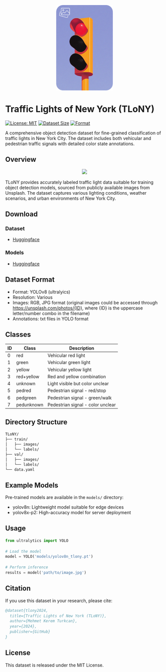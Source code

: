 <p align="center">
  <img src="https://github.com/mkturkcan/traffic-lights-of-new-york/blob/main/assets/logo.png?raw=true"  width="180" />
</p>


# Traffic Lights of New York (TLoNY)
  [![License: MIT](https://img.shields.io/badge/License-MIT-yellow.svg)](https://opensource.org/licenses/MIT)
  [![Dataset Size](https://img.shields.io/badge/Size-0.5GB-blue.svg)]()
  [![Format](https://img.shields.io/badge/Format-YOLOv8-green.svg)]()

A comprehensive object detection dataset for fine-grained classification of traffic lights in New York City. The dataset includes both vehicular and pedestrian traffic signals with detailed color state annotations.

## Overview

<p align="center">
  <img src="http://keremturkcan.com/projects/tlony_collage.png" />
</p>


TLoNY provides accurately labeled traffic light data suitable for training object detection models, sourced from publicly available images from Unsplash. The dataset captures various lighting conditions, weather scenarios, and urban environments of New York City.

## Download
### Dataset
* [Huggingface](https://huggingface.co/datasets/mehmetkeremturkcan/traffic-lights-of-new-york/tree/main)
### Models
* [Huggingface](https://huggingface.co/mehmetkeremturkcan/traffic-lights-of-new-york)

## Dataset Format
- Format: YOLOv8 (ultralyics)
- Resolution: Various
- Images: RGB, JPG format (original images could be accessed through https://unsplash.com/photos/{ID}, where {ID} is the uppercase letter/number combo in the filename)
- Annotations: txt files in YOLO format

## Classes
| ID | Class | Description |
|----|-------|-------------|
| 0 | red | Vehicular red light |
| 1 | green | Vehicular green light |
| 2 | yellow | Vehicular yellow light |
| 3 | red+yellow | Red and yellow combination |
| 4 | unknown | Light visible but color unclear |
| 5 | pedred | Pedestrian signal - red/stop |
| 6 | pedgreen | Pedestrian signal - green/walk |
| 7 | pedunknown | Pedestrian signal - color unclear |

## Directory Structure
```
TLoNY/
├── train/
│   ├── images/
│   └── labels/
├── val/
│   ├── images/
│   └── labels/
└── data.yaml
```

## Example Models
Pre-trained models are available in the `models/` directory:
- yolov8n: Lightweight model suitable for edge devices
- yolov8x-p2: High-accuracy model for server deployment

## Usage
```python
from ultralytics import YOLO

# Load the model
model = YOLO('models/yolov8n_tlony.pt')

# Perform inference
results = model('path/to/image.jpg')
```

## Citation
If you use this dataset in your research, please cite:
```bibtex
@dataset{tlony2024,
  title={Traffic Lights of New York (TLoNY)},
  author={Mehmet Kerem Turkcan},
  year={2024},
  publisher={GitHub}
}
```

## License
This dataset is released under the MIT License.



